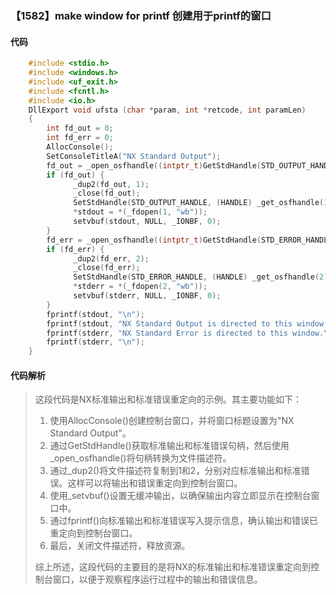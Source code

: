 ### 【1582】make window for printf 创建用于printf的窗口

#### 代码

```cpp
    #include <stdio.h>  
    #include <windows.h>  
    #include <uf_exit.h>  
    #include <fcntl.h>  
    #include <io.h>  
    DllExport void ufsta (char *param, int *retcode, int paramLen)  
    {  
        int fd_out = 0;  
        int fd_err = 0;  
        AllocConsole();  
        SetConsoleTitleA("NX Standard Output");  
        fd_out = _open_osfhandle((intptr_t)GetStdHandle(STD_OUTPUT_HANDLE), (_O_WRONLY | _O_BINARY));  
        if (fd_out) {  
              _dup2(fd_out, 1);  
              _close(fd_out);  
              SetStdHandle(STD_OUTPUT_HANDLE, (HANDLE) _get_osfhandle(1));  
              *stdout = *(_fdopen(1, "wb"));  
              setvbuf(stdout, NULL, _IONBF, 0);  
        }  
        fd_err = _open_osfhandle((intptr_t)GetStdHandle(STD_ERROR_HANDLE), (_O_WRONLY | _O_BINARY));  
        if (fd_err) {  
              _dup2(fd_err, 2);  
              _close(fd_err);  
              SetStdHandle(STD_ERROR_HANDLE, (HANDLE) _get_osfhandle(2));  
              *stderr = *(_fdopen(2, "wb"));  
              setvbuf(stderr, NULL, _IONBF, 0);  
        }  
        fprintf(stdout, "\n");  
        fprintf(stdout, "NX Standard Output is directed to this window.\n");  
        fprintf(stderr, "NX Standard Error is directed to this window.\n");  
        fprintf(stderr, "\n");  
    }

```

#### 代码解析

> 这段代码是NX标准输出和标准错误重定向的示例。其主要功能如下：
>
> 1. 使用AllocConsole()创建控制台窗口，并将窗口标题设置为"NX Standard Output"。
> 2. 通过GetStdHandle()获取标准输出和标准错误句柄，然后使用_open_osfhandle()将句柄转换为文件描述符。
> 3. 通过_dup2()将文件描述符复制到1和2，分别对应标准输出和标准错误。这样可以将输出和错误重定向到控制台窗口。
> 4. 使用_setvbuf()设置无缓冲输出，以确保输出内容立即显示在控制台窗口中。
> 5. 通过fprintf()向标准输出和标准错误写入提示信息，确认输出和错误已重定向到控制台窗口。
> 6. 最后，关闭文件描述符，释放资源。
>
> 综上所述，这段代码的主要目的是将NX的标准输出和标准错误重定向到控制台窗口，以便于观察程序运行过程中的输出和错误信息。
>
